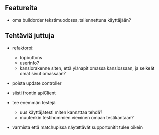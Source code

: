 ## Featureita

- oma buildorder tekstimuodossa, tallennettuna käyttäjään?

## Tehtäviä juttuja

- refaktoroi:

  - topbuttons
  - userinfo?
  - kansiorakenne siten, että ylänapit omassa kansiossaan, ja selkeät omat sivut omassaan?

- poista update controller

- siisti frontin apiClient

- tee enemmän testejä

  - uus käyttäjätesti miten kannattaa tehdä?
  - muutenkin testihommien vieminen omaan testikantaan?

- varmista että matchupissa näytettävät supportunitit tulee oikein
